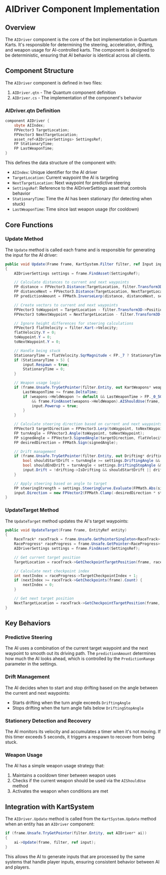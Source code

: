 # AIDriver Component Implementation

## Overview

The `AIDriver` component is the core of the bot implementation in Quantum Karts. It's responsible for determining the steering, acceleration, drifting, and weapon usage for AI-controlled karts. The component is designed to be deterministic, ensuring that AI behavior is identical across all clients.

## Component Structure

The `AIDriver` component is defined in two files:

1. `AIDriver.qtn` - The Quantum component definition
2. `AIDriver.cs` - The implementation of the component's behavior

### AIDriver.qtn Definition

```csharp
component AIDriver {
    sbyte AIIndex;
    FPVector3 TargetLocation;
    FPVector3 NextTargetLocation;
    asset_ref<AIDriverSettings> SettingsRef;
    FP StationaryTime;
    FP LastWeaponTime;
}
```

This defines the data structure of the component with:
- `AIIndex`: Unique identifier for the AI driver
- `TargetLocation`: Current waypoint the AI is targeting
- `NextTargetLocation`: Next waypoint for predictive steering
- `SettingsRef`: Reference to the AIDriverSettings asset that controls behavior
- `StationaryTime`: Time the AI has been stationary (for detecting when stuck)
- `LastWeaponTime`: Time since last weapon usage (for cooldown)

## Core Functions

### Update Method

The `Update` method is called each frame and is responsible for generating the input for the AI driver:

```csharp
public void Update(Frame frame, KartSystem.Filter filter, ref Input input)
{
    AIDriverSettings settings = frame.FindAsset(SettingsRef);

    // Calculate distances to current and next waypoints
    FP distance = FPVector3.Distance(TargetLocation, filter.Transform3D->Position);
    FP distanceNext = FPVector3.Distance(TargetLocation, NextTargetLocation);
    FP predictionAmount = FPMath.InverseLerp(distance, distanceNext, settings.PredictionRange);

    // Create vectors to current and next waypoints
    FPVector3 toWaypoint = TargetLocation - filter.Transform3D->Position;
    FPVector3 toNextWaypoint = NextTargetLocation - filter.Transform3D->Position;

    // Ignore height differences for steering calculations
    FPVector3 flatVelocity = filter.Kart->Velocity;
    flatVelocity.Y = 0;
    toWaypoint.Y = 0;
    toNextWaypoint.Y = 0;

    // Handle being stuck
    StationaryTime = flatVelocity.SqrMagnitude < FP._7 ? StationaryTime + frame.DeltaTime : 0;
    if (StationaryTime > 5) {
        input.Respawn = true;
        StationaryTime = 0;
    }

    // Weapon usage logic
    if (frame.Unsafe.TryGetPointer(filter.Entity, out KartWeapons* weapons)) {
        LastWeaponTime += frame.DeltaTime;
        if (weapons->HeldWeapon != default && LastWeaponTime > FP._0_50 
            && frame.FindAsset(weapons->HeldWeapon).AIShouldUse(frame, filter.Entity)) {
            input.Powerup = true;
        }
    }

    // Calculate steering direction based on current and next waypoints
    FPVector3 targetDirection = FPVector3.Lerp(toWaypoint, toNextWaypoint, predictionAmount).Normalized;
    FP turnAngle = FPVector3.Angle(toWaypoint, toNextWaypoint);
    FP signedAngle = FPVector3.SignedAngle(targetDirection, flatVelocity, FPVector3.Up);
    FP desiredDirection = FPMath.Sign(signedAngle);

    // Drift management
    if (frame.Unsafe.TryGetPointer(filter.Entity, out Drifting* drifting)) {
        bool shouldStartDrift = turnAngle >= settings.DriftingAngle && !drifting->IsDrifting;
        bool shouldEndDrift = turnAngle < settings.DriftingStopAngle && drifting->IsDrifting;
        input.Drift = !drifting->IsDrifting && shouldStartDrift || drifting->IsDrifting && shouldEndDrift;
    }

    // Apply steering based on angle to target
    FP steeringStrength = settings.SteeringCurve.Evaluate(FPMath.Abs(signedAngle));
    input.Direction = new FPVector2(FPMath.Clamp(-desiredDirection * steeringStrength, -1, 1), 1);
}
```

### UpdateTarget Method

The `UpdateTarget` method updates the AI's target waypoints:

```csharp
public void UpdateTarget(Frame frame, EntityRef entity)
{
    RaceTrack* raceTrack = frame.Unsafe.GetPointerSingleton<RaceTrack>();
    RaceProgress* raceProgress = frame.Unsafe.GetPointer<RaceProgress>(entity);
    AIDriverSettings settings = frame.FindAsset(SettingsRef);

    // Get current target position
    TargetLocation = raceTrack->GetCheckpointTargetPosition(frame, raceProgress->TargetCheckpointIndex, settings.Difficulty);

    // Calculate next checkpoint index
    int nextIndex = raceProgress->TargetCheckpointIndex + 1;
    if (nextIndex >= raceTrack->GetCheckpoints(frame).Count) {
        nextIndex = 0;
    }

    // Get next target position
    NextTargetLocation = raceTrack->GetCheckpointTargetPosition(frame, nextIndex, settings.Difficulty);
}
```

## Key Behaviors

### Predictive Steering

The AI uses a combination of the current target waypoint and the next waypoint to smooth out its driving path. The `predictionAmount` determines how much the AI looks ahead, which is controlled by the `PredictionRange` parameter in the settings.

### Drift Management

The AI decides when to start and stop drifting based on the angle between the current and next waypoints:
- Starts drifting when the turn angle exceeds `DriftingAngle`
- Stops drifting when the turn angle falls below `DriftingStopAngle`

### Stationery Detection and Recovery

The AI monitors its velocity and accumulates a timer when it's not moving. If this timer exceeds 5 seconds, it triggers a respawn to recover from being stuck.

### Weapon Usage

The AI has a simple weapon usage strategy that:
1. Maintains a cooldown timer between weapon uses
2. Checks if the current weapon should be used via the `AIShouldUse` method
3. Activates the weapon when conditions are met

## Integration with KartSystem

The `AIDriver.Update` method is called from the `KartSystem.Update` method when an entity has an `AIDriver` component:

```csharp
if (frame.Unsafe.TryGetPointer(filter.Entity, out AIDriver* ai))
{
    ai->Update(frame, filter, ref input);
}
```

This allows the AI to generate inputs that are processed by the same systems that handle player inputs, ensuring consistent behavior between AI and players.
